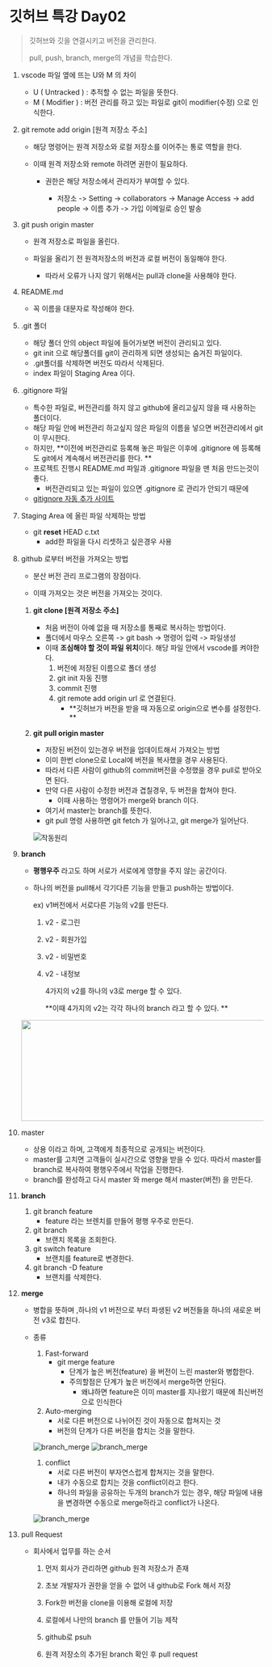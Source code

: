 # 깃허브 특강 Day02

> 깃허브와 깃을 연결시키고 버전을 관리한다.
>
> pull, push, branch, merge의 개념을 학습한다.

1. vscode 파일 옆에 뜨는 U와 M 의 차이

   - U ( Untracked ) : 추적할 수 없는 파일을 뜻한다.
   - M ( Modifier ) : 버전 관리를 하고 있는 파일로 git이 modifier(수정) 으로 인식한다.

2. git remote add origin [원격 저장소 주소]

   - 해당 명령어는 원격 저장소와 로컬 저장소를 이어주는 통로 역할을 한다.

   - 이때 원격 저장소와 remote 하려면 권한이 필요하다.

     - 권한은 해당 저장소에서 관리자가 부여할 수 있다.

       - 저장소 -> Setting -> collaborators -> Manage Access -> add people -> 이름 추가 -> 가입 이메일로 승인 발송

3. git push origin master

   - 원격 저장소로 파일을 올린다.

   - 파일을 올리기 전 원격저장소의 버전과 로컬 버전이 동일해야 한다.
     - 따라서 오류가 나지 않기 위해서는 pull과 clone을 사용해야 한다.

4. README.md

   - 꼭 이름을 대문자로 작성해야 한다.

5. .git 폴더

   - 해당 폴더 안의 object 파일에 들어가보면 버전이 관리되고 있다.
   - git init 으로 해당폴더를 git이 관리하게 되면 생성되는 숨겨진 파일이다.
   - .git폴더를 삭제하면 버전도 따라서 삭제된다.
   - index 파일이 Staging Area 이다.

6. .gitignore 파일

   - 특수한 파일로, 버전관리를 하지 않고 github에 올리고싶지 않을 때 사용하는 폴더이다.
   - 해당 파일 안에 버전관리 하고싶지 않은 파일의 이름을 넣으면 버전관리에서 git이 무시한다.
   - 하지만, **이전에 버전관리로 등록해 놓은 파일은 이후에 .gitignore 에 등록해도 git에서 계속해서 버전관리를 한다. **
   - 프로젝트 진행시 README.md 파일과 .gitignore 파일을 맨 처음 만드는것이 좋다.
     - 버전관리되고 있는 파일이 있으면 .gitignore 로 관리가 안되기 때문에
   - [gitignore 자동 추가 사이트](https://www.toptal.com/developers/gitignore)

7. Staging Area 에 올린 파일 삭제하는 방법

   - git **reset** HEAD c.txt
     - add한 파일을 다시 리셋하고 싶은경우 사용

8. github 로부터 버전을 가져오는 방법

   - 분산 버전 관리 프로그램의 장점이다.

   - 이때 가져오는 것은 버전을 가져오는 것이다.

   1. **git clone [원격 저장소 주소]**
      - 처음 버전이 아예 없을 때 저장소를 통째로 복사하는 방법이다.
      - 폴더에서 마우스 오른쪽 -> git bash -> 명령어 입력 -> 파일생성
      - 이때 **조심해야 할 것이 파일 위치**이다. 해당 파일 안에서 vscode를 켜야한다.
        1. 버전에 저장된 이름으로 폴더 생성
        2. git init 자동 진행
        3. commit 진행
        4. git remote add origin url 로 연결된다.
           - **깃허브가 버전을 받을 때 자동으로 origin으로 변수를 설정한다. **
   2. **git pull origin master**

      - 저장된 버전이 있는경우 버전을 업데이트해서 가져오는 방법
      - 이미 한번 clone으로 Local에 버전을 복사했을 경우 사용된다.
      - 따라서 다른 사람이 github의 commit버전을 수정했을 경우 pull로 받아오면 된다.
      - 만약 다른 사람이 수정한 버전과 겹칠경우, 두 버전을 합쳐야 한다.
        - 이때 사용하는 명령어가 merge와 branch 이다.
      - 여기서 master는 branch를 뜻한다.
      - git pull 명령 사용하면 git fetch 가 일어나고, git merge가 일어난다.

      ![작동원리](../images/git_pull.png)

9. **branch**

   - **평행우주** 라고도 하며 서로가 서로에게 영향을 주지 않는 공간이다.

   - 하나의 버전을 pull해서 각기다른 기능을 만들고 push하는 방법이다.

     ex) v1버전에서 서로다른 기능의 v2를 만든다.

     1. v2 - 로그린

     2. v2 - 회원가입

     3. v2 - 비밀번호

     4. v2 - 내정보

        4가지의 v2를 하나의 v3로 merge 할 수 있다.

        **이때 4가지의 v2는 각각 하나의 branch 라고 할 수 있다. **

   <img src="../images/git_branch.png" width="500" height="200">

10. master

    - 상용 이라고 하며, 고객에게 최종적으로 공개되는 버전이다.
    - master를 고치면 고객들이 실시간으로 영향을 받을 수 있다. 따라서 master를 branch로 복사하여 평행우주에서 작업을 진행한다.
    - branch를 완성하고 다시 master 와 merge 해서 master(버전) 을 만든다.

11. **branch**

    1. git branch feature
       - feature 라는 브렌치를 만들어 평행 우주로 만든다.
    2. git branch
       - 브랜치 목록을 조회한다.
    3. git switch feature
       - 브랜치를 feature로 변경한다.
    4. git branch -D feature
       - 브랜치를 삭제한다.

12. **merge**

    - 병합을 뜻하며 ,하나의 v1 버전으로 부터 파생된 v2 버전들을 하나의 새로운 버전 v3로 합친다.

    - 종류

      1. Fast-forward
         - git merge feature
           - 단계가 높은 버전(feature) 을 버전이 느린 master와 병합한다.
           - 주의할점은 단계가 높은 버전에서 merge하면 안된다.
             - 왜냐하면 feature은 이미 master를 지나왔기 때문에 최신버전으로 인식한다
      2. Auto-merging
         - 서로 다른 버전으로 나뉘어진 것이 자동으로 합쳐지는 것
         - 버전의 단계가 다른 버전을 합치는 것을 말한다.

      ![branch_merge](../images/merge02.png) ![branch_merge](../images/merge01.png)

      1. conflict
         - 서로 다른 버전이 부자연스럽게 합쳐지는 것을 말한다.
         - 내가 수동으로 합치는 것을 conflict이라고 한다.
         - 하나의 파일을 공유하는 두개의 branch가 있는 경우, 해당 파일에 내용을 변경하면 수동으로 merge하라고 conflict가 나온다.

      ![branch_merge](../images/branch_merge.png)

13. pull Request

    - 회사에서 업무를 하는 순서

      1. 먼저 회사가 관리하면 github 원격 저장소가 존재

      1. 초보 개발자가 권한을 얻을 수 없어 내 github로 Fork 해서 저장

      1. Fork한 버전을 clone을 이용해 로컬에 저장

      1. 로컬에서 나만의 branch 를 만들어 기능 제작

      1. github로 psuh

      1. 원격 저장소의 추가된 branch 확인 후 pull request

